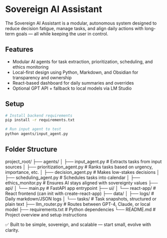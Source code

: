 # Sovereign AI Assistant

The Sovereign AI Assistant is a modular, autonomous system designed to reduce decision fatigue, manage tasks, and align daily actions with long-term goals — all while keeping the user in control.

## Features
- Modular AI agents for task extraction, prioritization, scheduling, and ethics monitoring
- Local-first design using Python, Markdown, and Obsidian for transparency and ownership
- React-based dashboard for daily summaries and overrides
- Optional GPT API + fallback to local models via LM Studio

## Setup
```bash
# Install backend requirements
pip install -r requirements.txt

# Run input agent to test
python agents/input_agent.py
```

## Folder Structure
project_root/
├── agents/
│   ├── input_agent.py             # Extracts tasks from input sources
│   ├── prioritization_agent.py    # Ranks tasks based on urgency, importance, etc.
│   ├── decision_agent.py          # Makes low-stakes decisions
│   ├── scheduling_agent.py        # Schedules tasks into calendar
│   ├── ethics_monitor.py          # Ensures AI stays aligned with sovereignty values
├── api/
│   └── main.py                    # FastAPI app entrypoint
├── ui/
│   └── react-app/                 # React frontend (can init with create-react-app)
├── data/
│   ├── logs/                      # Daily markdown/JSON logs
│   └── tasks/                     # Task snapshots, structured or plain text
├── llm_router.py                 # Routes between GPT-4, Claude, or local model
├── requirements.txt              # Python dependencies
└── README.md                     # Project overview and setup instructions

✅ Built to be simple, sovereign, and scalable — start small, evolve with clarity.
